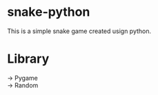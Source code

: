 # snake-python
This is a simple snake game created usign python.

# Library  
-> Pygame  
-> Random

